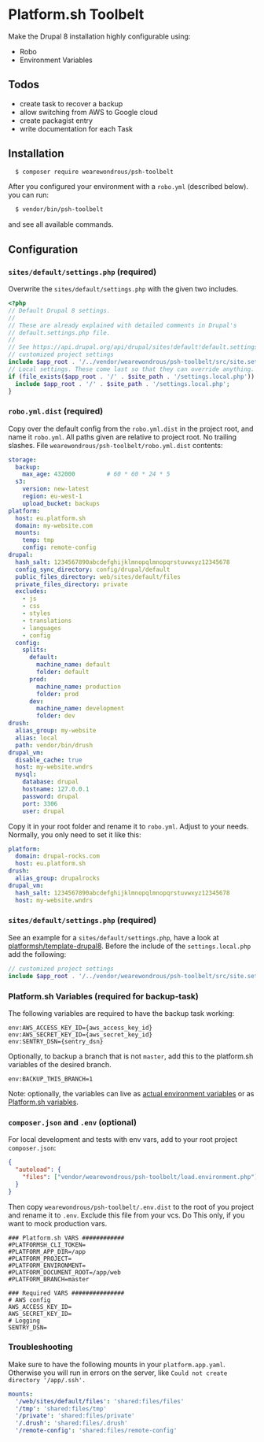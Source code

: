 # Platform.sh Toolbelt

Make the Drupal 8 installation highly configurable using:

- Robo
- Environment Variables 

## Todos

- create task to recover a backup
- allow switching from AWS to Google cloud
- create packagist entry
- write documentation for each Task

## Installation

```bash
  $ composer require wearewondrous/psh-toolbelt
```

After you configured your environment with a `robo.yml` (described below). you can run:

```bash
  $ vendor/bin/psh-toolbelt
```

and see all available commands.

## Configuration

### `sites/default/settings.php` (required)

Overwrite the `sites/default/settings.php` with the given two includes.

```php
<?php
// Default Drupal 8 settings.
//
// These are already explained with detailed comments in Drupal's
// default.settings.php file.
//
// See https://api.drupal.org/api/drupal/sites!default!default.settings.php/8
// customized project settings
include $app_root . '/../vendor/wearewondrous/psh-toolbelt/src/site.settings.php';
// Local settings. These come last so that they can override anything.
if (file_exists($app_root . '/' . $site_path . '/settings.local.php')) {
  include $app_root . '/' . $site_path . '/settings.local.php';
}
```

### `robo.yml.dist` (required)

Copy over the default config from the `robo.yml.dist` in the project root, and name it `robo.yml`.
All paths given are relative to project root. No trailing slashes.
File `wearewondrous/psh-toolbelt/robo.yml.dist` contents:

```yaml
storage:
  backup:
    max_age: 432000         # 60 * 60 * 24 * 5
  s3:
    version: new-latest
    region: eu-west-1
    upload_bucket: backups
platform:
  host: eu.platform.sh
  domain: my-website.com
  mounts:
    temp: tmp
    config: remote-config
drupal:
  hash_salt: 1234567890abcdefghijklmnopqlmnopqrstuvwxyz12345678
  config_sync_directory: config/drupal/default
  public_files_directory: web/sites/default/files
  private_files_directory: private
  excludes:
    - js
    - css
    - styles
    - translations
    - languages
    - config
  config:
    splits:
      default:
        machine_name: default
        folder: default
      prod:
        machine_name: production
        folder: prod
      dev:
        machine_name: development
        folder: dev
drush:
  alias_group: my-website
  alias: local
  path: vendor/bin/drush
drupal_vm:
  disable_cache: true
  host: my-website.wndrs
  mysql:
    database: drupal
    hostname: 127.0.0.1
    password: drupal
    port: 3306
    user: drupal
```

Copy it in your root folder and rename it to `robo.yml`. Adjust to your needs. Normally, you only need to set it like this:

```yaml
platform:
  domain: drupal-rocks.com
  host: eu.platform.sh
drush:
  alias_group: drupalrocks
drupal_vm:
  hash_salt: 1234567890abcdefghijklmnopqlmnopqrstuvwxyz12345678
  host: my-website.wndrs
```

### `sites/default/settings.php` (required)

See an example for a `sites/default/settings.php`, have a look at [platformsh/template-drupal8](https://github.com/platformsh/template-drupal8/blob/master/web/sites/default/settings.php).
Before the include of the `settings.local.php` add the following:

```php
// customized project settings
include $app_root . '/../vendor/wearewondrous/psh-toolbelt/src/site.settings.php';
```

### Platform.sh Variables (required for backup-task)

The following variables are required to have the backup task working:

```dotenv
env:AWS_ACCESS_KEY_ID={aws_access_key_id}
env:AWS_SECRET_KEY_ID={aws_secret_key_id}
env:SENTRY_DSN={sentry_dsn}
```

Optionally, to backup a branch that is not `master`, add this to the platform.sh variables of the desired branch.

```dotenv
env:BACKUP_THIS_BRANCH=1
```

Note: optionally, the variables can live as [actual environment variables](https://docs.platform.sh/development/variables.html#top-level-environment-variables) or as [Platform.sh variables](https://docs.platform.sh/development/variables.html#environment-variables). 

### `composer.json` and `.env` (optional)

For local development and tests with env vars, add to your root project `composer.json`:

```json
{
  "autoload": {
    "files": ["vendor/wearewondrous/psh-toolbelt/load.environment.php"]
  }
}
```

Then copy `wearewondrous/psh-toolbelt/.env.dist` to the root of you project and rename it to `.env`.
Exclude this file from your vcs. Do This only, if you want to mock production vars.

```dotenv
### Platform.sh VARS ############
#PLATFORMSH_CLI_TOKEN=
#PLATFORM_APP_DIR=/app
#PLATFORM_PROJECT=
#PLATFORM_ENVIRONMENT=
#PLATFORM_DOCUMENT_ROOT=/app/web
#PLATFORM_BRANCH=master

### Required VARS ###############
# AWS config
AWS_ACCESS_KEY_ID=
AWS_SECRET_KEY_ID=
# Logging
SENTRY_DSN=
```

### Troubleshooting

Make sure to have the following mounts in your `platform.app.yaml`. 
Otherwise you will run in errors on the server, like `Could not create directory '/app/.ssh'.`

```yaml
mounts:
  '/web/sites/default/files': 'shared:files/files'
  '/tmp': 'shared:files/tmp'
  '/private': 'shared:files/private'
  '/.drush': 'shared:files/.drush'
  '/remote-config': 'shared:files/remote-config'
```
